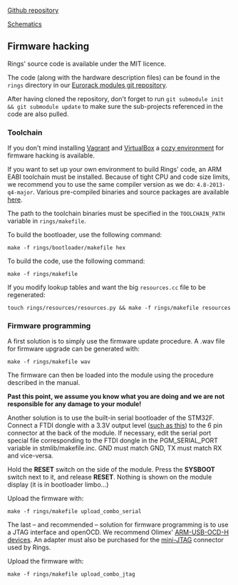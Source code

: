 [Github repository](https://github.com/pichenettes/eurorack/tree/master/rings)

[Schematics](downloads/rings_v30.pdf)

## Firmware hacking

Rings' source code is available under the MIT licence.

The code (along with the hardware description files) can be found in the `rings` directory in our [Eurorack modules git repository](https://github.com/pichenettes/eurorack).

After having cloned the repository, don't forget to run `git submodule init && git submodule update` to make sure the sub-projects referenced in the code are also pulled.

### Toolchain

If you don't mind installing [Vagrant](https://www.vagrantup.com/) and [VirtualBox](https://www.virtualbox.org/wiki/Downloads) a [cozy environment](https://github.com/pichenettes/mutable-dev-environment) for firmware hacking is available.

If you want to set up your own environment to build Rings' code, an ARM EABI toolchain must be installed. Because of tight CPU and code size limits, we recommend you to use the same compiler version as we do: `4.8-2013-q4-major`. Various pre-compiled binaries and source packages are available [here](https://launchpad.net/gcc-arm-embedded/4.8/4.8-2013-q4-major/).

The path to the toolchain binaries must be specified in the `TOOLCHAIN_PATH` variable in `rings/makefile`.

To build the bootloader, use the following command:

```
make -f rings/bootloader/makefile hex
```


To build the code, use the following command:

```
make -f rings/makefile
```

If you modify lookup tables and want the big `resources.cc` file to be regenerated:

```
touch rings/resources/resources.py && make -f rings/makefile resources
```

### Firmware programming

A first solution is to simply use the firmware update procedure. A .wav file for firmware upgrade can be generated with:

```
make -f rings/makefile wav
```

The firmware can then be loaded into the module using the procedure described in the manual.

**Past this point, we assume you know what you are doing and we are not responsible for any damage to your module!**

Another solution is to use the built-in serial bootloader of the STM32F. Connect a FTDI dongle with a 3.3V output level ([such as this](http://www.adafruit.com/products/284)) to the 6 pin connector at the back of the module. If necessary, edit the serial port special file corresponding to the FTDI dongle in the PGM_SERIAL_PORT variable in stmlib/makefile.inc. GND must match GND, TX must match RX and vice-versa.

Hold the **RESET** switch on the side of the module. Press the **SYSBOOT** switch next to it, and release **RESET**. Nothing is shown on the module display (it is in bootloader limbo...)

Upload the firmware with:

```
make -f rings/makefile upload_combo_serial
```

The last – and recommended – solution for firmware programming is to use a JTAG interface and openOCD. We recommend Olimex' [ARM-USB-OCD-H devices](https://www.olimex.com/Products/ARM/JTAG/ARM-USB-OCD-H/). An adapter must also be purchased for the [mini-JTAG](http://www.embeddedartists.com/products/acc/acc_jtag_adapter_kit.php) connector used by Rings.

Upload the firmware with:

```
make -f rings/makefile upload_combo_jtag
```
